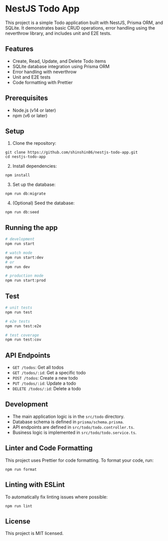 # NestJS Todo App

This project is a simple Todo application built with NestJS, Prisma ORM, and SQLite. It demonstrates basic CRUD operations, error handling using the neverthrow library, and includes unit and E2E tests.

## Features

- Create, Read, Update, and Delete Todo items
- SQLite database integration using Prisma ORM
- Error handling with neverthrow
- Unit and E2E tests
- Code formatting with Prettier

## Prerequisites

- Node.js (v14 or later)
- npm (v6 or later)

## Setup

1. Clone the repository:

```
git clone https://github.com/shinshin86/nestjs-todo-app.git
cd nestjs-todo-app
```

2. Install dependencies:

```
npm install
```

3. Set up the database:

```
npm run db:migrate
```

4. (Optional) Seed the database:

```
npm run db:seed
```

## Running the app

```bash
# development
npm run start

# watch mode
npm run start:dev
# or
npm run dev

# production mode
npm run start:prod
```

## Test

```bash
# unit tests
npm run test

# e2e tests
npm run test:e2e

# test coverage
npm run test:cov
```

## API Endpoints

- `GET /todos`: Get all todos
- `GET /todos/:id`: Get a specific todo
- `POST /todos`: Create a new todo
- `PUT /todos/:id`: Update a todo
- `DELETE /todos/:id`: Delete a todo

## Development

- The main application logic is in the `src/todo` directory.
- Database schema is defined in `prisma/schema.prisma`.
- API endpoints are defined in `src/todo/todo.controller.ts`.
- Business logic is implemented in `src/todo/todo.service.ts`.

## Linter and Code Formatting

This project uses Prettier for code formatting. To format your code, run:

```
npm run format
```

## Linting with ESLint
To automatically fix linting issues where possible:

```
npm run lint
```

## License

This project is MIT licensed.